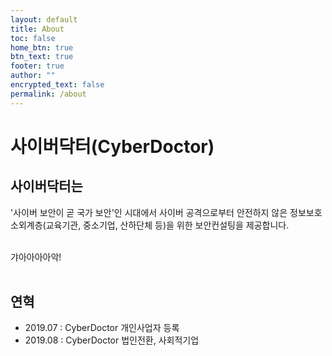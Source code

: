 ```yaml
---
layout: default
title: About
toc: false
home_btn: true
btn_text: true
footer: true
author: ""
encrypted_text: false
permalink: /about
---
```


# 사이버닥터(CyberDoctor)

## 사이버닥터는

'사이버 보안이 곧 국가 보안'인 시대에서 사이버 공격으로부터 안전하지 않은 정보보호 소외계층(교육기관, 중소기업, 산하단체 등)을 위한 보안컨설팅을 제공합니다.<br><br>

갸아아아아악!<br><br>

## 연혁
* 2019.07 : CyberDoctor 개인사업자 등록
* 2019.08 : CyberDoctor 법인전환, 사회적기업
